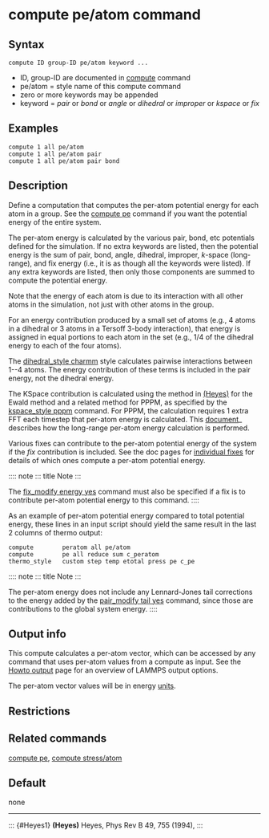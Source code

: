 # compute pe/atom command

## Syntax

``` LAMMPS
compute ID group-ID pe/atom keyword ...
```

-   ID, group-ID are documented in [compute](compute) command
-   pe/atom = style name of this compute command
-   zero or more keywords may be appended
-   keyword = *pair* or *bond* or *angle* or *dihedral* or *improper* or
    *kspace* or *fix*

## Examples

``` LAMMPS
compute 1 all pe/atom
compute 1 all pe/atom pair
compute 1 all pe/atom pair bond
```

## Description

Define a computation that computes the per-atom potential energy for
each atom in a group. See the [compute pe](compute_pe) command if you
want the potential energy of the entire system.

The per-atom energy is calculated by the various pair, bond, etc
potentials defined for the simulation. If no extra keywords are listed,
then the potential energy is the sum of pair, bond, angle, dihedral,
improper, $k$-space (long-range), and fix energy (i.e., it is as though
all the keywords were listed). If any extra keywords are listed, then
only those components are summed to compute the potential energy.

Note that the energy of each atom is due to its interaction with all
other atoms in the simulation, not just with other atoms in the group.

For an energy contribution produced by a small set of atoms (e.g., 4
atoms in a dihedral or 3 atoms in a Tersoff 3-body interaction), that
energy is assigned in equal portions to each atom in the set (e.g., 1/4
of the dihedral energy to each of the four atoms).

The [dihedral_style charmm](dihedral_charmm) style calculates pairwise
interactions between 1\--4 atoms. The energy contribution of these terms
is included in the pair energy, not the dihedral energy.

The KSpace contribution is calculated using the method in
[(Heyes)](Heyes1) for the Ewald method and a related method for PPPM, as
specified by the [kspace_style pppm](kspace_style) command. For PPPM,
the calculation requires 1 extra FFT each timestep that per-atom energy
is calculated. This [document](PDF/kspace.pdf)\_ describes how the
long-range per-atom energy calculation is performed.

Various fixes can contribute to the per-atom potential energy of the
system if the *fix* contribution is included. See the doc pages for
[individual fixes](fix) for details of which ones compute a per-atom
potential energy.

:::: note
::: title
Note
:::

The [fix_modify energy yes](fix_modify) command must also be specified
if a fix is to contribute per-atom potential energy to this command.
::::

As an example of per-atom potential energy compared to total potential
energy, these lines in an input script should yield the same result in
the last 2 columns of thermo output:

``` LAMMPS
compute        peratom all pe/atom
compute        pe all reduce sum c_peratom
thermo_style   custom step temp etotal press pe c_pe
```

:::: note
::: title
Note
:::

The per-atom energy does not include any Lennard-Jones tail corrections
to the energy added by the [pair_modify tail yes](pair_modify) command,
since those are contributions to the global system energy.
::::

## Output info

This compute calculates a per-atom vector, which can be accessed by any
command that uses per-atom values from a compute as input. See the
[Howto output](Howto_output) page for an overview of LAMMPS output
options.

The per-atom vector values will be in energy [units](units).

## Restrictions

## Related commands

[compute pe](compute_pe), [compute stress/atom](compute_stress_atom)

## Default

none

------------------------------------------------------------------------

::: {#Heyes1}
**(Heyes)** Heyes, Phys Rev B 49, 755 (1994),
:::
